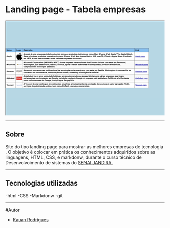 # Landing page - Tabela empresas

![](./screenshot/tabela.png)
___
## Sobre
Site do tipo landing page para mostrar as melhores empresas de tecnologia . O objetivo é colocar em prática os conhecimentos adquiridos sobre as linguagens, HTML, CSS, e markdonw, durante o curso técnico de Desenvolvoimento de sistemas do [SENAI JANDIRA.](https://sp.senai.br/unidade/jandira/)


___

## Tecnologias utilizadas 
-html
-CSS
-Markdonw
-git

___

#Autor 

- [Kauan Rodrigues]()
